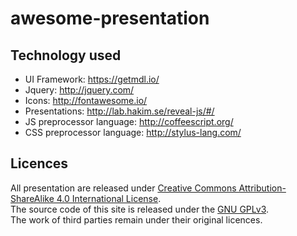 # awesome-presentation

## Technology used

* UI Framework: https://getmdl.io/
* Jquery: http://jquery.com/
* Icons: http://fontawesome.io/
* Presentations: http://lab.hakim.se/reveal-js/#/
* JS preprocessor language: http://coffeescript.org/
* CSS preprocessor language: http://stylus-lang.com/

## Licences
All presentation are released under [Creative Commons Attribution-ShareAlike 4.0 International License](http://creativecommons.org/licenses/by-sa/4.0/).
<br>
The source code of this site is released under the [GNU GPLv3](http://www.gnu.org/licenses/gpl-3.0.txt).
<br>
The work of third parties remain under their original licences.
